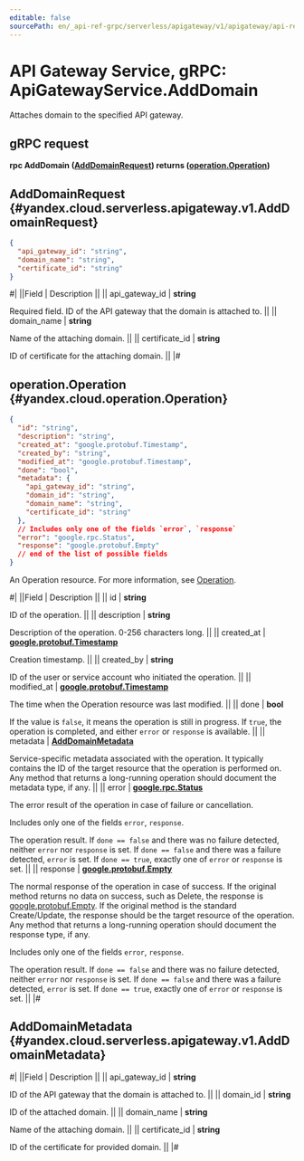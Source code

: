 ```yaml
---
editable: false
sourcePath: en/_api-ref-grpc/serverless/apigateway/v1/apigateway/api-ref/grpc/ApiGateway/addDomain.md
---
```


# API Gateway Service, gRPC: ApiGatewayService.AddDomain

Attaches domain to the specified API gateway.

## gRPC request

**rpc AddDomain ([AddDomainRequest](#yandex.cloud.serverless.apigateway.v1.AddDomainRequest)) returns ([operation.Operation](#yandex.cloud.operation.Operation))**

## AddDomainRequest {#yandex.cloud.serverless.apigateway.v1.AddDomainRequest}

```json
{
  "api_gateway_id": "string",
  "domain_name": "string",
  "certificate_id": "string"
}
```

#|
||Field | Description ||
|| api_gateway_id | **string**

Required field. ID of the API gateway that the domain is attached to. ||
|| domain_name | **string**

Name of the attaching domain. ||
|| certificate_id | **string**

ID of certificate for the attaching domain. ||
|#

## operation.Operation {#yandex.cloud.operation.Operation}

```json
{
  "id": "string",
  "description": "string",
  "created_at": "google.protobuf.Timestamp",
  "created_by": "string",
  "modified_at": "google.protobuf.Timestamp",
  "done": "bool",
  "metadata": {
    "api_gateway_id": "string",
    "domain_id": "string",
    "domain_name": "string",
    "certificate_id": "string"
  },
  // Includes only one of the fields `error`, `response`
  "error": "google.rpc.Status",
  "response": "google.protobuf.Empty"
  // end of the list of possible fields
}
```

An Operation resource. For more information, see [Operation](/docs/api-design-guide/concepts/operation).

#|
||Field | Description ||
|| id | **string**

ID of the operation. ||
|| description | **string**

Description of the operation. 0-256 characters long. ||
|| created_at | **[google.protobuf.Timestamp](https://developers.google.com/protocol-buffers/docs/reference/google.protobuf#timestamp)**

Creation timestamp. ||
|| created_by | **string**

ID of the user or service account who initiated the operation. ||
|| modified_at | **[google.protobuf.Timestamp](https://developers.google.com/protocol-buffers/docs/reference/google.protobuf#timestamp)**

The time when the Operation resource was last modified. ||
|| done | **bool**

If the value is `false`, it means the operation is still in progress.
If `true`, the operation is completed, and either `error` or `response` is available. ||
|| metadata | **[AddDomainMetadata](#yandex.cloud.serverless.apigateway.v1.AddDomainMetadata)**

Service-specific metadata associated with the operation.
It typically contains the ID of the target resource that the operation is performed on.
Any method that returns a long-running operation should document the metadata type, if any. ||
|| error | **[google.rpc.Status](https://cloud.google.com/tasks/docs/reference/rpc/google.rpc#status)**

The error result of the operation in case of failure or cancellation.

Includes only one of the fields `error`, `response`.

The operation result.
If `done == false` and there was no failure detected, neither `error` nor `response` is set.
If `done == false` and there was a failure detected, `error` is set.
If `done == true`, exactly one of `error` or `response` is set. ||
|| response | **[google.protobuf.Empty](https://developers.google.com/protocol-buffers/docs/reference/google.protobuf#google.protobuf.Empty)**

The normal response of the operation in case of success.
If the original method returns no data on success, such as Delete,
the response is [google.protobuf.Empty](https://developers.google.com/protocol-buffers/docs/reference/google.protobuf#google.protobuf.Empty).
If the original method is the standard Create/Update,
the response should be the target resource of the operation.
Any method that returns a long-running operation should document the response type, if any.

Includes only one of the fields `error`, `response`.

The operation result.
If `done == false` and there was no failure detected, neither `error` nor `response` is set.
If `done == false` and there was a failure detected, `error` is set.
If `done == true`, exactly one of `error` or `response` is set. ||
|#

## AddDomainMetadata {#yandex.cloud.serverless.apigateway.v1.AddDomainMetadata}

#|
||Field | Description ||
|| api_gateway_id | **string**

ID of the API gateway that the domain is attached to. ||
|| domain_id | **string**

ID of the attached domain. ||
|| domain_name | **string**

Name of the attaching domain. ||
|| certificate_id | **string**

ID of the certificate for provided domain. ||
|#